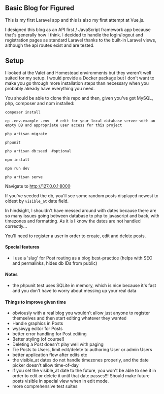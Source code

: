 ## Basic Blog for Figured

This is my first Laravel app and this is also my first attempt at Vue.js. 

I designed this blog as an API first / JavaScript framework app because that's generally how I think. I decided to handle the login/logout and registration pages
as standard Laravel thanks to the built-in Laravel views, although the api routes exist and are tested.


## Setup

I looked at the Valet and Homestead environments but they weren't well suited for my setup. I would provide a Docker package but I don't want to make you go through more installation steps than necessary when you probably already have everything you need.

You should be able to clone this repo and then, given you've got MySQL, php, composer and npm installed:

```
composer install

cp .env.example .env   # edit for your local database server with an empty DB and appropriate user access for this project

php artisan migrate

phpunit

php artisan db:seed  #optional

npm install

npm run dev

php artisan serve
```

Navigate to http://127.0.0.1:8000

If you've seeded the db, you'll see some random posts displayed newest to oldest by `visible_at` date field. 

In hindsight, I shouldn't have messed around with dates because there are so many issues going between database to php to javascript and back,
with timezones and formatting. As it is I know the dates are not handled correctly... 
 
You'll need to register a user in order to create, edit and delete posts.


#### Special features 
- I use a 'slug' for Post routing as a blog best-practice (helps with SEO and permalinks, hides db IDs from public)


#### Notes
- the phpunit test uses SQLite in memory, which is nice because it's fast and you don't have to worry about messing up your real data


#### Things to improve given time
- obviously with a real blog you wouldn't allow just anyone to register themselves and then start editing whatever they wanted
- Handle graphics in Posts
- wysiwyg editor for Posts
- better error handling for Post editing
- Better styling (of course!)
- Deleting a Post doesn't play well with paging
- Tie Posts to Users, limit edit/delete to authoring User or admin Users
- better application flow after edits etc
- the visible_at dates do not handle timezones properly, and the date picker doesn't allow time-of-day
- if you set the visible_at date to the future, you won't be able to see it in order to edit or delete it until that date passes!!! Should make future posts visible in special view when in edit mode. 
- more comprehensive test suites